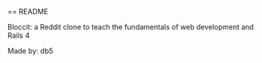 == README

Bloccit: a Reddit clone to teach the fundamentals of web development and Rails 4

Made by: db5


